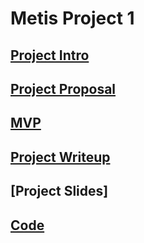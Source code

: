 # Metis Project 1

## [Project Intro](https://github.com/nickdellaquilo/Metis_Project_1/blob/main/project_intro.md#eda-course-project-introduction)

## [Project Proposal](https://github.com/nickdellaquilo/Metis_Project_1/blob/main/project_proposal.md#metis_project_1)

## [MVP](https://github.com/nickdellaquilo/Metis-Project-1/blob/main/MVP.md)

## [Project Writeup](https://github.com/nickdellaquilo/Metis-Project-1/blob/main/project_writeup.md)

## [Project Slides]

## [Code](https://github.com/nickdellaquilo/Metis-Project-1/blob/main/EDA%20Code.ipynb)
